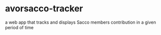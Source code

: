 # avorsacco-tracker
a web app that tracks and displays Sacco members contribution in a given period of time
